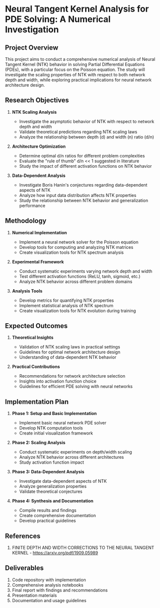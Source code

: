 # Neural Tangent Kernel Analysis for PDE Solving: A Numerical Investigation

## Project Overview
This project aims to conduct a comprehensive numerical analysis of Neural Tangent Kernel (NTK) behavior in solving Partial Differential Equations (PDEs), with a particular focus on the Poisson equation. The study will investigate the scaling properties of NTK with respect to both network depth and width, while exploring practical implications for neural network architecture design.

## Research Objectives

1. **NTK Scaling Analysis**
   - Investigate the asymptotic behavior of NTK with respect to network depth and width
   - Validate theoretical predictions regarding NTK scaling laws
   - Analyze the relationship between depth (d) and width (n) ratio (d/n)

2. **Architecture Optimization**
   - Determine optimal d/n ratios for different problem complexities
   - Evaluate the "rule of thumb" d/n << 1 suggested in literature
   - Study the impact of different activation functions on NTK behavior

3. **Data-Dependent Analysis**
   - Investigate Boris Hanin's conjectures regarding data-dependent aspects of NTK
   - Analyze how input data distribution affects NTK properties
   - Study the relationship between NTK behavior and generalization performance

## Methodology

1. **Numerical Implementation**
   - Implement a neural network solver for the Poisson equation
   - Develop tools for computing and analyzing NTK matrices
   - Create visualization tools for NTK spectrum analysis

2. **Experimental Framework**
   - Conduct systematic experiments varying network depth and width
   - Test different activation functions (ReLU, tanh, sigmoid, etc.)
   - Analyze NTK behavior across different problem domains

3. **Analysis Tools**
   - Develop metrics for quantifying NTK properties
   - Implement statistical analysis of NTK spectrum
   - Create visualization tools for NTK evolution during training

## Expected Outcomes

1. **Theoretical Insights**
   - Validation of NTK scaling laws in practical settings
   - Guidelines for optimal network architecture design
   - Understanding of data-dependent NTK behavior

2. **Practical Contributions**
   - Recommendations for network architecture selection
   - Insights into activation function choice
   - Guidelines for efficient PDE solving with neural networks

## Implementation Plan

1. **Phase 1: Setup and Basic Implementation**
   - Implement basic neural network PDE solver
   - Develop NTK computation tools
   - Create initial visualization framework

2. **Phase 2: Scaling Analysis**
   - Conduct systematic experiments on depth/width scaling
   - Analyze NTK behavior across different architectures
   - Study activation function impact

3. **Phase 3: Data-Dependent Analysis**
   - Investigate data-dependent aspects of NTK
   - Analyze generalization properties
   - Validate theoretical conjectures

4. **Phase 4: Synthesis and Documentation**
   - Compile results and findings
   - Create comprehensive documentation
   - Develop practical guidelines

## References

1. FINITE DEPTH AND WIDTH CORRECTIONS TO THE NEURAL TANGENT KERNEL - https://arxiv.org/pdf/1909.05989

## Deliverables

1. Code repository with implementation
2. Comprehensive analysis notebooks
3. Final report with findings and recommendations
4. Presentation materials
5. Documentation and usage guidelines
